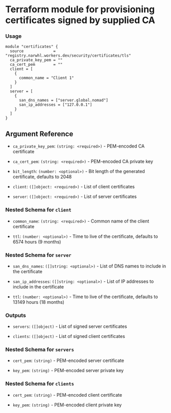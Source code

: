 # Terraform module for provisioning certificates signed by supplied CA

### Usage

```hcl
module "certificates" {
  source             = "registry.narwhl.workers.dev/security/certificates/tls"
  ca_private_key_pem = ""
  ca_cert_pem        = ""
  client = [
    {
      common_name = "Client 1"
    }
  ]
  server = [
    {
      san_dns_names = ["server.global.nomad"]
      san_ip_addresses = ["127.0.0.1"]
    }
  ]
}
```

## Argument Reference

- `ca_private_key_pem`: `(string: <required>)` - PEM-encoded CA certificate

- `ca_cert_pem`: `(string: <required>)` - PEM-encoded CA private key

- `bit_length`: `(number: <optional>)` - Bit length of the generated certificate, defaults to 2048

- `client`: `([]object: <required>)` - List of client certificates

- `server`: `([]object: <required>)` - List of server certificates


### Nested Schema for `client`

- `common_name`: `(string: <required>)` - Common name of the client certificate

- `ttl`: `(number: <optional>)` - Time to live of the certificate, defaults to 6574 hours (9 months)

### Nested Schema for `server`

- `san_dns_names`: `([]string: <optional>)` - List of DNS names to include in the certificate

- `san_ip_addresses`: `([]string: <optional>)` - List of IP addresses to include in the certificate

- `ttl`: `(number: <optional>)` - Time to live of the certificate, defaults to 13149 hours (18 months)


### Outputs

- `servers`: `([]object)` - List of signed server certificates

- `clients`: `([]object)` - List of signed client certificates


### Nested Schema for `servers`

- `cert_pem`: `(string)` - PEM-encoded server certificate

- `key_pem`: `(string)` - PEM-encoded server private key

### Nested Schema for `clients`

- `cert_pem`: `(string)` - PEM-encoded client certificate

- `key_pem`: `(string)` - PEM-encoded client private key
